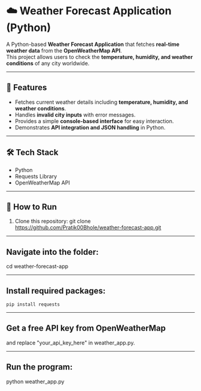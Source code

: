 # ☁️ Weather Forecast Application (Python)

A Python-based **Weather Forecast Application** that fetches **real-time weather data** from the **OpenWeatherMap API**.  
This project allows users to check the **temperature, humidity, and weather conditions** of any city worldwide.

---

## 🔹 Features
- Fetches current weather details including **temperature, humidity, and weather conditions**.  
- Handles **invalid city inputs** with error messages.  
- Provides a simple **console-based interface** for easy interaction.  
- Demonstrates **API integration and JSON handling** in Python.

---

## 🛠️ Tech Stack
- Python  
- Requests Library  
- OpenWeatherMap API  

---

## 🚀 How to Run
1. Clone this repository:
   git clone https://github.com/Pratik00Bhole/weather-forecast-app.git

---

## Navigate into the folder:
  cd weather-forecast-app

  ---

  ## Install required packages:
    pip install requests

---

 ## Get a free API key from OpenWeatherMap
   and replace "your_api_key_here" in weather_app.py.

 ---

 ## Run the program:
  python weather_app.py

 
